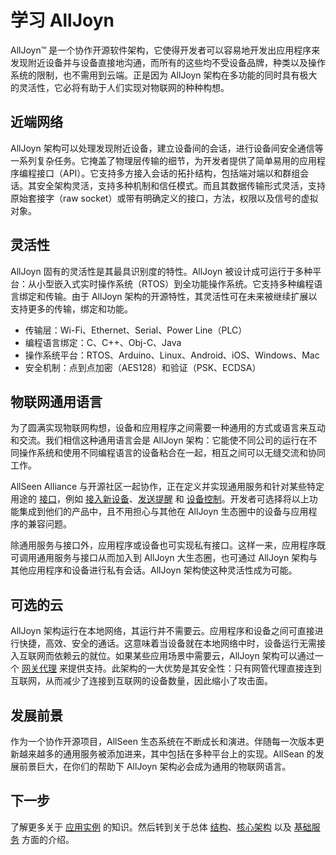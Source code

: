 # 学习 AllJoyn

AllJoyn&trade; 是一个协作开源软件架构，它使得开发者可以容易地开发出应用程序来发现附近设备并与设备直接地沟通，而所有的这些均不受设备品牌，种类以及操作系统的限制，也不需用到云端。正是因为 AllJoyn 架构在多功能的同时具有极大的灵活性，它必将有助于人们实现对物联网的种种构想。

## 近端网络

AllJoyn 架构可以处理发现附近设备，建立设备间的会话，进行设备间安全通信等一系列复杂任务。它掩盖了物理层传输的细节，为开发者提供了简单易用的应用程序编程接口（API）。它支持多方接入会话的拓扑结构，包括端对端以和群组会话。其安全架构灵活，支持多种机制和信任模式。而且其数据传输形式灵活，支持原始套接字（raw socket）或带有明确定义的接口，方法，权限以及信号的虚拟对象。

## 灵活性

AllJoyn 固有的灵活性是其最具识别度的特性。AllJoyn 被设计成可运行于多种平台：从小型嵌入式实时操作系统（RTOS）到全功能操作系统。它支持多种编程语言绑定和传输。由于 AllJoyn 架构的开源特性，其灵活性可在未来被继续扩展以支持更多的传输，绑定和功能。

* 传输层：Wi-Fi、Ethernet、Serial、Power Line（PLC）
* 编程语言绑定：C、C++、Obj-C、Java
* 操作系统平台：RTOS、Arduino、Linux、Android、iOS、Windows、Mac
* 安全机制：点到点加密（AES128）和验证（PSK、ECDSA）

## 物联网通用语言

为了圆满实现物联网构想，设备和应用程序之间需要一种通用的方式或语言来互动和交流。我们相信这种通用语言会是 AllJoyn 架构：它能使不同公司的运行在不同操作系统和使用不同编程语言的设备粘合在一起，相互之间可以无缝交流和协同工作。

AllSeen Alliance 与开源社区一起协作，正在定义并实现通用服务和针对某些特定用途的 [接口][interfaces]，例如 [接入新设备][onboarding]、[发送提醒][notifs] 和 [设备控制][controlpanel]。开发者可选择将以上功能集成到他们的产品中，且不用担心与其他在 AllJoyn 生态圈中的设备与应用程序的兼容问题。

除通用服务与接口外，应用程序或设备也可实现私有接口。这样一来，应用程序既可调用通用服务与接口从而加入到 AllJoyn 大生态圈，也可通过 AllJoyn 架构与其他应用程序和设备进行私有会话。AllJoyn 架构使这种灵活性成为可能。

## 可选的云

AllJoyn 架构运行在本地网络，其运行并不需要云。应用程序和设备之间可直接进行快捷，高效、安全的通话。这意味着当设备就在本地网络中时，设备运行无需接入互联网而依赖云的就位。如果某些应用场景中需要云，AllJoyn 架构可以通过一个 [网关代理][gateway-agent] 来提供支持。此架构的一大优势是其安全性：只有网管代理直接连到互联网，从而减少了连接到互联网的设备数量，因此缩小了攻击面。

## 发展前景

作为一个协作开源项目，AllSeen 生态系统在不断成长和演进。伴随每一次版本更新越来越多的通用服务被添加进来，其中包括在多种平台上的实现。AllSean 的发展前景巨大，在你们的帮助下 AllJoyn 架构必会成为通用的物联网语言。

## 下一步

了解更多关于 [应用实例][use-cases] 的知识。然后转到关于总体 [结构][arch]、[核心架构][core] 以及 [基础服务][services] 方面的介绍。

[interfaces]: /learn/core#busobject
[onboarding]: /learn/base-services/onboarding
[notifs]: /learn/base-services/notification
[controlpanel]: /learn/base-services/controlpanel
[gateway-agent]: https://wiki.allseenalliance.org/gateway/gatewayagent

[use-cases]: /learn/use-cases
[arch]: /learn/architecture
[core]: /learn/core
[services]: /learn/base-services
